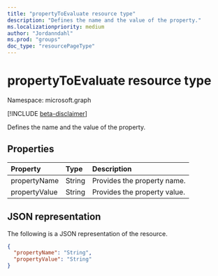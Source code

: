 ```yaml
---
title: "propertyToEvaluate resource type"
description: "Defines the name and the value of the property."
ms.localizationpriority: medium
author: "Jordanndahl"
ms.prod: "groups"
doc_type: "resourcePageType"
---
```


# propertyToEvaluate resource type

Namespace: microsoft.graph

[!INCLUDE [beta-disclaimer](../../includes/beta-disclaimer.md)]

Defines the name and the value of the property.

## Properties

| Property      | Type   | Description                  |
| :------------ | :----- | :--------------------------- |
| propertyName  | String | Provides the property name.  |
| propertyValue | String | Provides the property value. |

## JSON representation

The following is a JSON representation of the resource.

<!-- {
  "blockType": "resource",
  "optionalProperties": [

  ],
  "@odata.type": "microsoft.graph.propertyToEvaluate",
  "baseType": null
}-->

```json
{
  "propertyName": "String",
  "propertyValue": "String"
}
```

<!-- uuid: 16cd6b66-4b1a-43a1-adaf-3a886856ed98
2019-02-04 14:57:30 UTC -->
<!-- {
  "type": "#page.annotation",
  "description": "propertyToEvaluate resource",
  "keywords": "",
  "section": "documentation",
  "tocPath": ""
}-->
